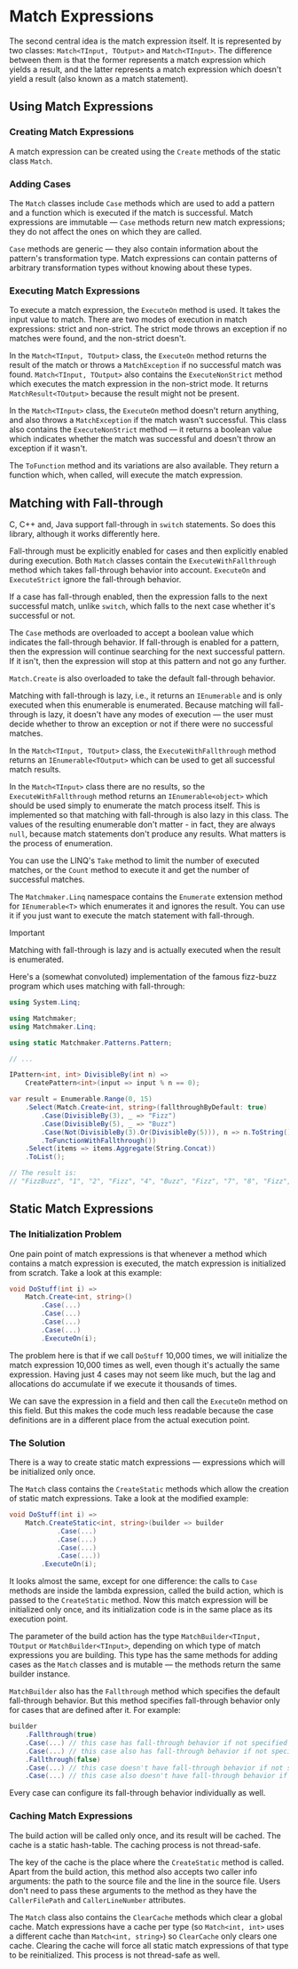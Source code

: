# Match Expressions

The second central idea is the match expression itself. It is represented by two classes: `Match<TInput, TOutput>` and
`Match<TInput>`. The difference between them is that the former represents a match expression which yields a result, and
the latter represents a match expression which doesn't yield a result (also known as a match statement).

## Using Match Expressions

### Creating Match Expressions

A match expression can be created using the `Create` methods of the static class `Match`.

### Adding Cases

The `Match` classes include `Case` methods which are used to add a pattern and a function which is executed if the match
is successful. Match expressions are immutable — `Case` methods return new match expressions; they do not affect the
ones on which they are called.

`Case` methods are generic — they also contain information about the pattern's transformation type. Match expressions
can contain patterns of arbitrary transformation types without knowing about these types.

### Executing Match Expressions

To execute a match expression, the `ExecuteOn` method is used. It takes the input value to match. There are two modes of
execution in match expressions: strict and non-strict. The strict mode throws an exception if no matches were found, and
the non-strict doesn't.

In the `Match<TInput, TOutput>` class, the `ExecuteOn` method returns the result of the match or throws a
`MatchException` if no successful match was found. `Match<TInput, TOutput>` also contains the `ExecuteNonStrict` method
which executes the match expression in the non-strict mode. It returns `MatchResult<TOutput>` because the result might
not be present.

In the `Match<TInput>` class, the `ExecuteOn` method doesn't return anything, and also throws a `MatchException` if the
match wasn't successful. This class also contains the `ExecuteNonStrict` method — it returns a boolean value which
indicates whether the match was successful and doesn't throw an exception if it wasn't.

The `ToFunction` method and its variations are also available. They return a function which, when called, will execute
the match expression.

## Matching with Fall-through

C, C++ and, Java support fall-through in `switch` statements. So does this library, although it works differently here.

Fall-through must be explicitly enabled for cases and then explicitly enabled during execution. Both `Match` classes
contain the `ExecuteWithFallthrough` method which takes fall-through behavior into account. `ExecuteOn` and
`ExecuteStrict` ignore the fall-through behavior.

If a case has fall-through enabled, then the expression falls to the next successful match, unlike `switch`, which
falls to the next case whether it's successful or not.

The `Case` methods are overloaded to accept a boolean value which indicates the fall-through behavior. If fall-through
is enabled for a pattern, then the expression will continue searching for the next successful pattern. If it isn't, then
the expression will stop at this pattern and not go any further.

`Match.Create` is also overloaded to take the default fall-through behavior.

Matching with fall-through is lazy, i.e., it returns an `IEnumerable` and is only executed when this enumerable is
enumerated. Because matching will fall-through is lazy, it doesn't have any modes of execution — the user must decide
whether to throw an exception or not if there were no successful matches.

In the `Match<TInput, TOutput>` class, the `ExecuteWithFallthrough` method returns an `IEnumerable<TOutput>` which can
be used to get all successful match results.

In the `Match<TInput>` class there are no results, so the `ExecuteWithFallthrough` method returns an
`IEnumerable<object>` which should be used simply to enumerate the match process itself. This is implemented so that
matching with fall-through is also lazy in this class. The values of the resulting enumerable don't matter - in fact,
they are always `null`, because match statements don't produce any results. What matters is the process of enumeration.

You can use the LINQ's `Take` method to limit the number of executed matches, or the `Count` method to execute it and
get the number of successful matches.

The `Matchmaker.Linq` namespace contains the `Enumerate` extension method for `IEnumerable<T>` which enumerates it and
ignores the result. You can use it if you just want to execute the match statement with fall-through.

> [!IMPORTANT]
> Matching with fall-through is lazy and is actually executed when the result is enumerated.

Here's a (somewhat convoluted) implementation of the famous fizz-buzz program which uses matching with fall-through:

```c#
using System.Linq;

using Matchmaker;
using Matchmaker.Linq;

using static Matchmaker.Patterns.Pattern;

// ...

IPattern<int, int> DivisibleBy(int n) =>
    CreatePattern<int>(input => input % n == 0);

var result = Enumerable.Range(0, 15)
    .Select(Match.Create<int, string>(fallthroughByDefault: true)
        .Case(DivisibleBy(3), _ => "Fizz")
        .Case(DivisibleBy(5), _ => "Buzz")
        .Case(Not(DivisibleBy(3).Or(DivisibleBy(5))), n => n.ToString())
        .ToFunctionWithFallthrough())
    .Select(items => items.Aggregate(String.Concat))
    .ToList();

// The result is:
// "FizzBuzz", "1", "2", "Fizz", "4", "Buzz", "Fizz", "7", "8", "Fizz", "Buzz", "11", "Fizz", "13", "14", "FizzBuzz"
```

## Static Match Expressions

### The Initialization Problem

One pain point of match expressions is that whenever a method which contains a match expression is executed, the match
expression is initialized from scratch. Take a look at this example:

```c#
void DoStuff(int i) =>
    Match.Create<int, string>()
        .Case(...)
        .Case(...)
        .Case(...)
        .Case(...)
        .ExecuteOn(i);
```

The problem here is that if we call `DoStuff` 10,000 times, we will initialize the match expression 10,000 times as
well, even though it's actually the same expression. Having just 4 cases may not seem like much, but the lag and
allocations do accumulate if we execute it thousands of times.

We can save the expression in a field and then call the `ExecuteOn` method on this field. But this makes the code much
less readable because the case definitions are in a different place from the actual execution point.

### The Solution

There is a way to create static match expressions — expressions which will be initialized only once.

The `Match` class contains the `CreateStatic` methods which allow the creation of static match expressions. Take a look
at the modified example:

```c#
void DoStuff(int i) =>
    Match.CreateStatic<int, string>(builder => builder
            .Case(...)
            .Case(...)
            .Case(...)
            .Case(...))
        .ExecuteOn(i);
```

It looks almost the same, except for one difference: the calls to `Case` methods are inside the lambda expression,
called the build action, which is passed to the `CreateStatic` method. Now this match expression will be initialized
only once, and its initialization code is in the same place as its execution point.

The parameter of the build action has the type `MatchBuilder<TInput, TOutput` or `MatchBuilder<TInput>`, depending on
which type of match expressions you are building. This type has the same methods for adding cases as the `Match` classes
and is mutable — the methods return the same builder instance.

`MatchBuilder` also has the `Fallthrough` method which specifies the default fall-through behavior. But this method
specifies fall-through behavior only for cases that are defined after it. For example:

```c#
builder
    .Fallthrough(true)
    .Case(...) // this case has fall-through behavior if not specified otherwise
    .Case(...) // this case also has fall-through behavior if not specified otherwise
    .Fallthrough(false)
    .Case(...) // this case doesn't have fall-through behavior if not specified otherwise
    .Case(...) // this case also doesn't have fall-through behavior if not specified otherwise
```

Every case can configure its fall-through behavior individually as well.

### Caching Match Expressions

The build action will be called only once, and its result will be cached. The cache is a static hash-table. The caching
process is not thread-safe.

The key of the cache is the place where the `CreateStatic` method is called. Apart from the build action, this method
also accepts two caller info arguments: the path to the source file and the line in the source file. Users don't need to
pass these arguments to the method as they have the `CallerFilePath` and `CallerLineNumber` attributes.

The `Match` class also contains the `ClearCache` methods which clear a global cache. Match expressions have a cache per
type (so `Match<int, int>` uses a different cache than `Match<int, string>`) so `ClearCache` only clears one cache.
Clearing the cache will force all static match expressions of that type to be reinitialized. This process is not
thread-safe as well.
